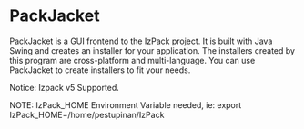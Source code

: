 PackJacket
==========
PackJacket is a GUI frontend to the IzPack project. It is built with Java Swing and creates an installer for your application. The installers created by this program are cross-platform and multi-language. You can use PackJacket to create installers to fit your needs.

Notice: Izpack v5 Supported.

NOTE: IzPack_HOME Environment Variable needed, ie:
export IzPack_HOME=/home/pestupinan/IzPack

